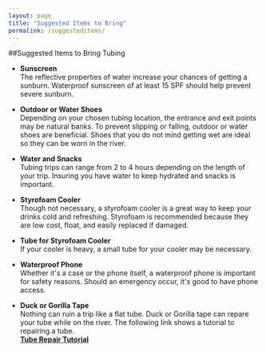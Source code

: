 ```yaml
---
layout: page
title: "Suggested Items to Bring"
permalink: /suggesteditems/
---
```


##Suggested Items to Bring Tubing  

* **Sunscreen**  
The reflective properties of water increase your chances of getting a sunburn. Waterproof sunscreen of at least 15 SPF should help prevent severe sunburn.  

* **Outdoor or Water Shoes**  
Depending on your chosen tubing location, the entrance and exit points may be natural banks. To prevent slipping or falling, outdoor or water shoes are beneficial. Shoes that you do not mind getting wet are ideal so they can be worn in the river.  

* **Water and Snacks**  
Tubing trips can range from 2 to 4 hours depending on the length of your trip. Insuring you have water to keep hydrated and snacks is important.  

* **Styrofoam Cooler**  
Though not necessary, a styrofoam cooler is a great way to keep your drinks cold and refreshing. Styrofoam is recommended because they are low cost, float, and easily replaced if damaged.  
  
* **Tube for Styrofoam Cooler**  
If your cooler is heavy, a small tube for your cooler may be necessary.  
  
* **Waterproof Phone**  
Whether it's a case or the phone itself, a waterproof phone is important for safety reasons. Should an emergency occur, it's good to have phone access.  
  
* **Duck or Gorilla Tape**  
Nothing can ruin a trip like a flat tube. Duck or Gorilla tape can repare your tube while on the river. The following link shows a tutorial to repairing a tube.  
[**Tube Repair Tutorial**](/tuberepair/)
